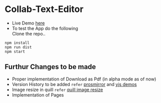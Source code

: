 # Collab-Text-Editor
- Live Demo [here](https://ancient-refuge-95229.herokuapp.com/)
- To test the App do the following<br>
Clone the repo..
```
npm install
npm run dist
npm start
```
## Furthur Changes to be made
- Proper implementation of Download as Pdf (in alpha mode as of now)
- Version History to be added `refer` [prosmirror](https://prosemirror.net/examples/track/) and [yjs demos](https://github.com/yjs/yjs-demos/tree/master/prosemirror-versions)
- Image resize in quill `refer` [quill image resize](https://codepen.io/knekk/pen/odwELZ)
- Implementation of Pages

